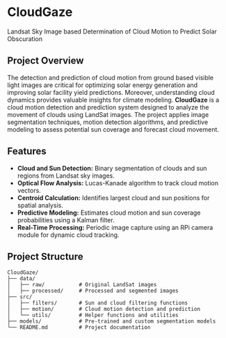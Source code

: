 # CloudGaze

Landsat Sky Image based Determination of Cloud Motion to Predict Solar Obscuration  

## Project Overview 
The detection and prediction of cloud motion from ground based visible light images are critical for optimizing solar energy generation and improving solar facility yield predictions. Moreover, understanding cloud dynamics provides valuable insights for climate modeling.
**CloudGaze** is a cloud motion detection and prediction system designed to analyze the movement of clouds using LandSat images. The project applies image segmentation techniques, motion detection algorithms, and predictive modeling to assess potential sun coverage and forecast cloud movement.

## Features  
- **Cloud and Sun Detection:** Binary segmentation of clouds and sun regions from Landsat sky images.  
- **Optical Flow Analysis:** Lucas-Kanade algorithm to track cloud motion vectors.  
- **Centroid Calculation:** Identifies largest cloud and sun positions for spatial analysis.  
- **Predictive Modeling:** Estimates cloud motion and sun coverage probabilities using a Kalman filter.   
- **Real-Time Processing:** Periodic image capture using an RPi camera module for dynamic cloud tracking.  
 

## Project Structure  
```plaintext
CloudGaze/
├── data/
│   ├── raw/           # Original LandSat images
│   ├── processed/     # Processed and segmented images
├── src/
│   ├── filters/       # Sun and cloud filtering functions
│   ├── motion/        # Cloud motion detection and prediction
│   └── utils/         # Helper functions and utilities
├── models/            # Pre-trained and custom segmentation models
└── README.md          # Project documentation

